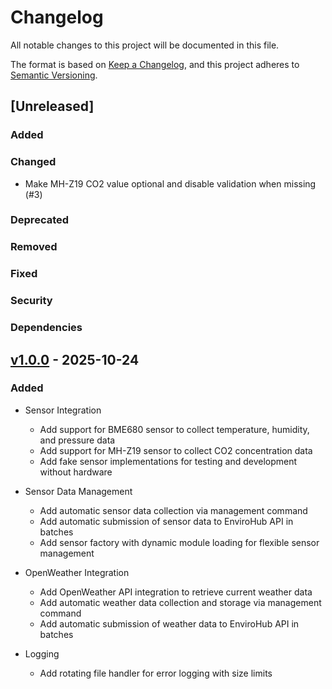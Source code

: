 # Changelog

All notable changes to this project will be documented in this file.

The format is based on [Keep a Changelog](https://keepachangelog.com/en/1.1.0/),
and this project adheres to [Semantic Versioning](https://semver.org/spec/v2.0.0.html).

## [Unreleased]

### Added

### Changed
- Make MH-Z19 CO2 value optional and disable validation when missing (#3)

### Deprecated

### Removed

### Fixed

### Security

### Dependencies

## [v1.0.0](https://github.com/Neluxx/enviro-node-pi/releases/tag/v1.0.0) - 2025-10-24

### Added

- Sensor Integration
  - Add support for BME680 sensor to collect temperature, humidity, and pressure data
  - Add support for MH-Z19 sensor to collect CO2 concentration data
  - Add fake sensor implementations for testing and development without hardware

- Sensor Data Management
  - Add automatic sensor data collection via management command
  - Add automatic submission of sensor data to EnviroHub API in batches
  - Add sensor factory with dynamic module loading for flexible sensor management

- OpenWeather Integration
  - Add OpenWeather API integration to retrieve current weather data
  - Add automatic weather data collection and storage via management command
  - Add automatic submission of weather data to EnviroHub API in batches

- Logging
  - Add rotating file handler for error logging with size limits
